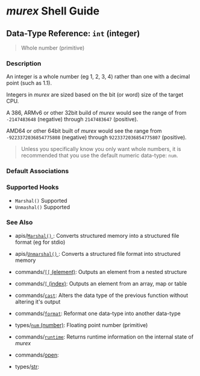 # _murex_ Shell Guide

## Data-Type Reference: `int` (integer)

> Whole number (primitive)

### Description

An integer is a whole number (eg 1, 2, 3, 4) rather than one with a decimal
point (such as 1.1).

Integers in _murex_ are sized based on the bit (or word) size of the target
CPU.

A 386, ARMv6 or other 32bit build of _murex_ would see the range of from
`-2147483648` (negative) through `2147483647` (positive).

AMD64 or other 64bit built of _murex_ would see the range from
`-9223372036854775808` (negative) through `9223372036854775807` (positive).

> Unless you specifically know you only want whole numbers, it is recommended
> that you use the default numeric data-type: `num`.



### Default Associations





### Supported Hooks

* `Marshal()`
    Supported
* `Unmashal()`
    Supported

### See Also

* apis/[`Marshal()` ](../apis/marshal.md):
  Converts structured memory into a structured file format (eg for stdio)
* apis/[`Unmarshal()` ](../apis/unmarshal.md):
  Converts a structured file format into structured memory
* commands/[`[[` (element)](../commands/element.md):
  Outputs an element from a nested structure
* commands/[`[` (index)](../commands/index.md):
  Outputs an element from an array, map or table
* commands/[`cast`](../commands/cast.md):
  Alters the data type of the previous function without altering it's output
* commands/[`format`](../commands/format.md):
  Reformat one data-type into another data-type
* types/[`num` (number)](../types/num.md):
  Floating point number (primitive)
* commands/[`runtime`](../commands/runtime.md):
  Returns runtime information on the internal state of _murex_
* commands/[open](../commands/open.md):
  
* types/[str](../types/str.md):
  
